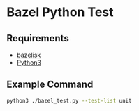 # Bazel Python Test

## Requirements
- [bazelisk](https://github.com/bazelbuild/bazelisk)
- [Python3](https://www.python.org/)

## Example Command
```bash
python3 ./bazel_test.py --test-list unit
